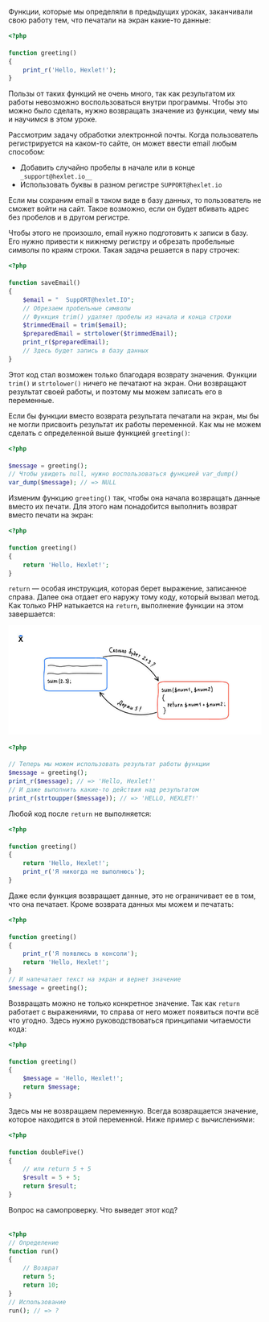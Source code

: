 Функции, которые мы определяли в предыдущих уроках, заканчивали свою работу тем, что печатали на экран какие-то данные:

```php
<?php

function greeting()
{
    print_r('Hello, Hexlet!');
}
```

Пользы от таких функций не очень много, так как результатом их работы невозможно воспользоваться внутри программы. Чтобы это можно было сделать, нужно возвращать значение из функции, чему мы и научимся в этом уроке.

Рассмотрим задачу обработки электронной почты. Когда пользователь регистрируется на каком-то сайте, он может ввести email любым способом:

* Добавить случайно пробелы в начале или в конце `_support@hexlet.io__`
* Использовать буквы в разном регистре `SUPPORT@hexlet.io`

Если мы сохраним email в таком виде в базу данных, то пользователь не сможет войти на сайт. Такое возможно, если он будет вбивать адрес без пробелов и в другом регистре.

Чтобы этого не произошло, email нужно подготовить к записи в базу. Его нужно привести к нижнему регистру и обрезать пробельные символы по краям строки. Такая задача решается в пару строчек:

```php
<?php

function saveEmail()
{
    $email = "  SuppORT@hexlet.IO";
    // Обрезаем пробельные символы
    // Функция trim() удаляет пробелы из начала и конца строки
    $trimmedEmail = trim($email);
    $preparedEmail = strtolower($trimmedEmail);
    print_r($preparedEmail);
    // Здесь будет запись в базу данных
}
```

Этот код стал возможен только благодаря возврату значения. Функции `trim()` и `strtolower()` ничего не печатают на экран. Они возвращают результат своей работы, и поэтому мы можем записать его в переменные.

Если бы функции вместо возврата результата печатали на экран, мы бы не могли присвоить результат их работы переменной. Как мы не можем сделать с определенной выше функцией `greeting()`:

```php
<?php

$message = greeting();
// Чтобы увидеть null, нужно воспользоваться функцией var_dump()
var_dump($message); // => NULL
```

Изменим функцию `greeting()` так, чтобы она начала возвращать данные вместо их печати. Для этого нам понадобится выполнить возврат вместо печати на экран:

```php
<?php

function greeting()
{
    return 'Hello, Hexlet!';
}
```

`return` — особая инструкция, которая берет выражение, записанное справа. Далее она отдает его наружу тому коду, который вызвал метод. Как только PHP натыкается на `return`, выполнение функции на этом завершается:

![how sum function works in PHP](../assets/sum-php.jpg)

```php
<?php

// Теперь мы можем использовать результат работы функции
$message = greeting();
print_r($message); // => 'Hello, Hexlet!'
// И даже выполнить какие-то действия над результатом
print_r(strtoupper($message)); // => 'HELLO, HEXLET!'
```

Любой код после `return` не выполняется:

```php
<?php

function greeting()
{
    return 'Hello, Hexlet!';
    print_r('Я никогда не выполнюсь');
}
```

Даже если функция возвращает данные, это не ограничивает ее в том, что она печатает. Кроме возврата данных мы можем и печатать:

```php
<?php

function greeting()
{
    print_r('Я появлюсь в консоли');
    return 'Hello, Hexlet!';
}
// И напечатает текст на экран и вернет значение
$message = greeting();
```

Возвращать можно не только конкретное значение. Так как `return` работает с выражениями, то справа от него может появиться почти всё что угодно. Здесь нужно руководствоваться принципами читаемости кода:

```php
<?php

function greeting()
{
    $message = 'Hello, Hexlet!';
    return $message;
}
```

Здесь мы не возвращаем переменную. Всегда возвращается значение, которое находится в этой переменной. Ниже пример с вычислениями:

```php
<?php

function doubleFive()
{
    // или return 5 + 5
    $result = 5 + 5;
    return $result;
}
```

Вопрос на самопроверку. Что выведет этот код?

```php

<?php
// Определение
function run()
{
    // Возврат
    return 5;
    return 10;
}
// Использование
run(); // => ?
```
